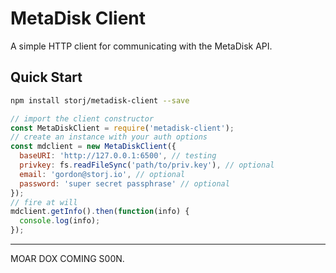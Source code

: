 MetaDisk Client
===============

A simple HTTP client for communicating with the MetaDisk API.

Quick Start
-----------

```bash
npm install storj/metadisk-client --save
```

```js
// import the client constructor
const MetaDiskClient = require('metadisk-client');
// create an instance with your auth options
const mdclient = new MetaDiskClient({
  baseURI: 'http://127.0.0.1:6500', // testing
  privkey: fs.readFileSync('path/to/priv.key'), // optional
  email: 'gordon@storj.io', // optional
  password: 'super secret passphrase' // optional
});
// fire at will
mdclient.getInfo().then(function(info) {
  console.log(info);
});
```

---

MOAR DOX COMING S00N.
